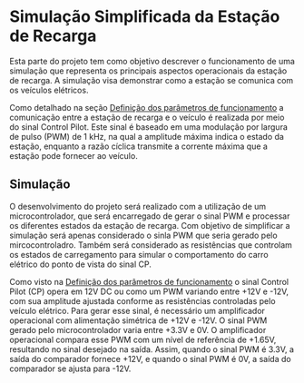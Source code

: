 # Simulação Simplificada da Estação de Recarga
Esta parte do projeto tem como objetivo descrever o funcionamento de uma simulação que representa os principais aspectos operacionais da estação de recarga. A simulação visa demonstrar como a estação se comunica com os veículos elétricos.

Como detalhado na seção [Definição dos parâmetros de funcionamento](Etapa%201/Definição%20dos%20parâmetros%20de%20funcionamento.md) a comunicação entre a estação de recarga e o veículo é realizada por meio do sinal Control Pilot. Este sinal é baseado em uma modulação por largura de pulso (PWM) de 1 kHz, na qual a amplitude máxima indica o estado da estação, enquanto a razão cíclica transmite a corrente máxima que a estação pode fornecer ao veículo.

## Simulação

O desenvolvimento do projeto será realizado com a utilização de um microcontrolador, que será encarregado de gerar o sinal PWM e processar os diferentes estados da estação de recarga. Com objetivo de simplificar a simulação será apenas considerado o sinla PWM que seria gerado pelo mircocontroladro. Também será considerado as resistências que controlam os estados de carregamento para simular o comportamento do carro elétrico do ponto de vista do sinal CP.

Como visto na [Definição dos parâmetros de funcionamento](Etapa%201/Definição%20dos%20parâmetros%20de%20funcionamento.md) o sinal Control Pilot (CP) opera em 12V DC ou como um PWM variando entre +12V e -12V, com sua amplitude ajustada conforme as resistências controladas pelo veículo elétrico. Para gerar esse sinal, é necessário um amplificador operacional com alimentação simétrica de +12V e -12V. O sinal PWM gerado pelo microcontrolador varia entre +3.3V e 0V. O amplificador operacional compara esse PWM com um nível de referência de +1.65V, resultando no sinal desejado na saída. Assim, quando o sinal PWM é 3.3V, a saída do comparador fornece +12V, e quando o sinal PWM é 0V, a saída do comparador se ajusta para -12V.
